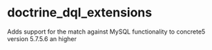# doctrine_dql_extensions
Adds support for the match against MySQL functionality to concrete5 version 5.7.5.6 an higher
